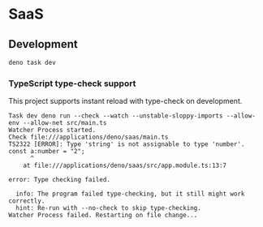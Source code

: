 # SaaS

## Development

```sh
deno task dev
```

### TypeScript type-check support

This project supports instant reload with type-check on development.

```
Task dev deno run --check --watch --unstable-sloppy-imports --allow-env --allow-net src/main.ts
Watcher Process started.
Check file:///applications/deno/saas/main.ts
TS2322 [ERROR]: Type 'string' is not assignable to type 'number'.
const a:number = "2";
      ^
    at file:///applications/deno/saas/src/app.module.ts:13:7

error: Type checking failed.

  info: The program failed type-checking, but it still might work correctly.
  hint: Re-run with --no-check to skip type-checking.
Watcher Process failed. Restarting on file change...
```
